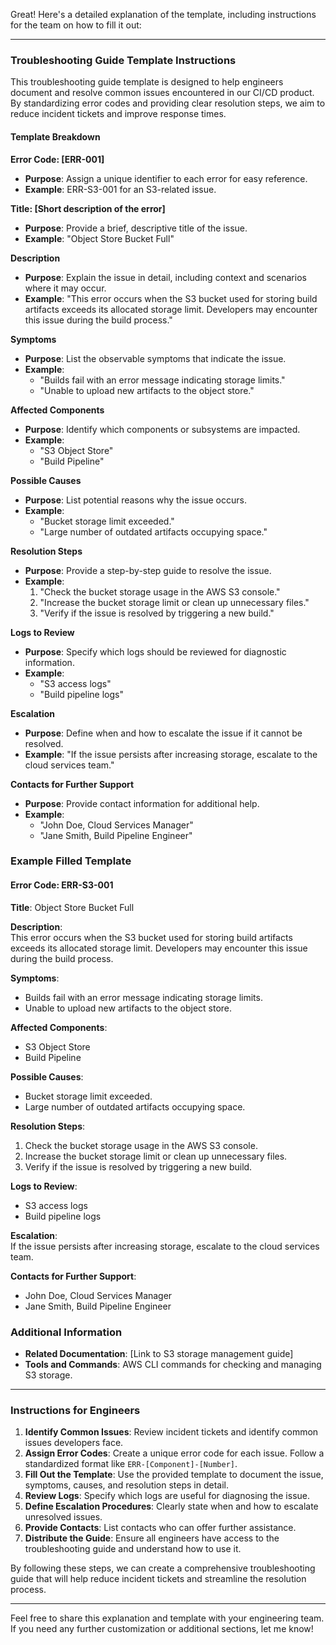 
Great! Here's a detailed explanation of the template, including instructions for the team on how to fill it out:

---

### Troubleshooting Guide Template Instructions

This troubleshooting guide template is designed to help engineers document and resolve common issues encountered in our CI/CD product. By standardizing error codes and providing clear resolution steps, we aim to reduce incident tickets and improve response times.

#### Template Breakdown

**Error Code: [ERR-001]**
- **Purpose**: Assign a unique identifier to each error for easy reference.
- **Example**: ERR-S3-001 for an S3-related issue.

**Title: [Short description of the error]**
- **Purpose**: Provide a brief, descriptive title of the issue.
- **Example**: "Object Store Bucket Full"

**Description**
- **Purpose**: Explain the issue in detail, including context and scenarios where it may occur.
- **Example**: "This error occurs when the S3 bucket used for storing build artifacts exceeds its allocated storage limit. Developers may encounter this issue during the build process."

**Symptoms**
- **Purpose**: List the observable symptoms that indicate the issue.
- **Example**: 
  - "Builds fail with an error message indicating storage limits."
  - "Unable to upload new artifacts to the object store."

**Affected Components**
- **Purpose**: Identify which components or subsystems are impacted.
- **Example**: 
  - "S3 Object Store"
  - "Build Pipeline"

**Possible Causes**
- **Purpose**: List potential reasons why the issue occurs.
- **Example**: 
  - "Bucket storage limit exceeded."
  - "Large number of outdated artifacts occupying space."

**Resolution Steps**
- **Purpose**: Provide a step-by-step guide to resolve the issue.
- **Example**:
  1. "Check the bucket storage usage in the AWS S3 console."
  2. "Increase the bucket storage limit or clean up unnecessary files."
  3. "Verify if the issue is resolved by triggering a new build."

**Logs to Review**
- **Purpose**: Specify which logs should be reviewed for diagnostic information.
- **Example**:
  - "S3 access logs"
  - "Build pipeline logs"

**Escalation**
- **Purpose**: Define when and how to escalate the issue if it cannot be resolved.
- **Example**: "If the issue persists after increasing storage, escalate to the cloud services team."

**Contacts for Further Support**
- **Purpose**: Provide contact information for additional help.
- **Example**:
  - "John Doe, Cloud Services Manager"
  - "Jane Smith, Build Pipeline Engineer"

### Example Filled Template

#### Error Code: ERR-S3-001

**Title**: Object Store Bucket Full

**Description**:  
This error occurs when the S3 bucket used for storing build artifacts exceeds its allocated storage limit. Developers may encounter this issue during the build process.

**Symptoms**:  
- Builds fail with an error message indicating storage limits.
- Unable to upload new artifacts to the object store.

**Affected Components**:  
- S3 Object Store
- Build Pipeline

**Possible Causes**:  
- Bucket storage limit exceeded.
- Large number of outdated artifacts occupying space.

**Resolution Steps**:  
1. Check the bucket storage usage in the AWS S3 console.
2. Increase the bucket storage limit or clean up unnecessary files.
3. Verify if the issue is resolved by triggering a new build.

**Logs to Review**:  
- S3 access logs
- Build pipeline logs

**Escalation**:  
If the issue persists after increasing storage, escalate to the cloud services team.

**Contacts for Further Support**:  
- John Doe, Cloud Services Manager
- Jane Smith, Build Pipeline Engineer

### Additional Information

- **Related Documentation**: [Link to S3 storage management guide]
- **Tools and Commands**: AWS CLI commands for checking and managing S3 storage.

---

### Instructions for Engineers

1. **Identify Common Issues**: Review incident tickets and identify common issues developers face.
2. **Assign Error Codes**: Create a unique error code for each issue. Follow a standardized format like `ERR-[Component]-[Number]`.
3. **Fill Out the Template**: Use the provided template to document the issue, symptoms, causes, and resolution steps in detail.
4. **Review Logs**: Specify which logs are useful for diagnosing the issue.
5. **Define Escalation Procedures**: Clearly state when and how to escalate unresolved issues.
6. **Provide Contacts**: List contacts who can offer further assistance.
7. **Distribute the Guide**: Ensure all engineers have access to the troubleshooting guide and understand how to use it.

By following these steps, we can create a comprehensive troubleshooting guide that will help reduce incident tickets and streamline the resolution process.

---

Feel free to share this explanation and template with your engineering team. If you need any further customization or additional sections, let me know!
